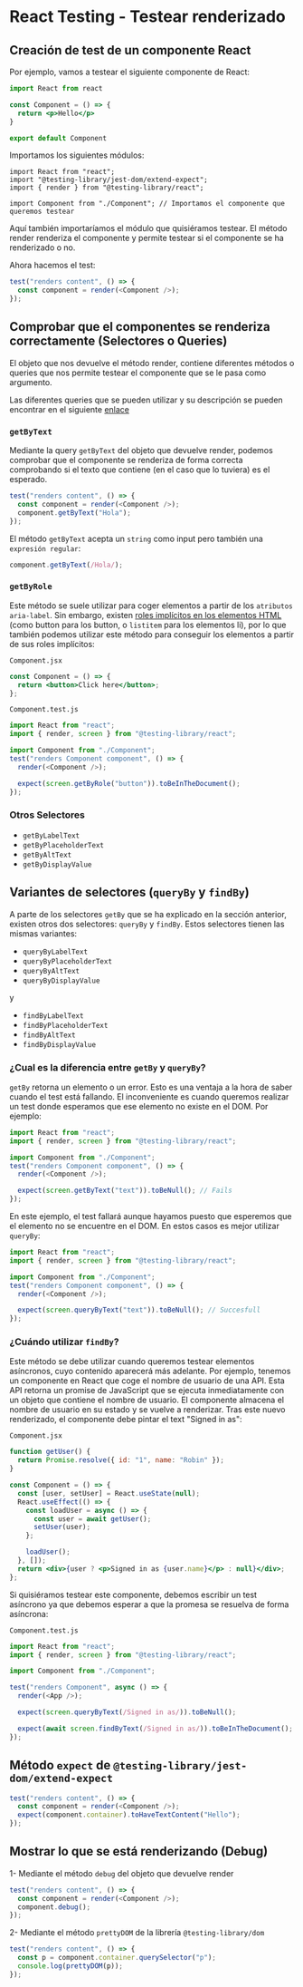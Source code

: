 # React Testing - Testear renderizado

## Creación de test de un componente React

Por ejemplo, vamos a testear el siguiente componente de React:

```jsx
import React from react

const Component = () => {
  return <p>Hello</p>
}

export default Component
```

Importamos los siguientes módulos:

```tsx
import React from "react";
import "@testing-library/jest-dom/extend-expect";
import { render } from "@testing-library/react";

import Component from "./Component"; // Importamos el componente que queremos testear
```

Aquí también importaríamos el módulo que quisiéramos testear.
El método render renderiza el componente y permite testear si el componente se ha renderizado o no.

Ahora hacemos el test:

```js
test("renders content", () => {
  const component = render(<Component />);
});
```

## Comprobar que el componentes se renderiza correctamente (Selectores o Queries)

El objeto que nos devuelve el método render, contiene diferentes métodos o queries que nos permite testear el componente que se le pasa como argumento.

Las diferentes queries que se pueden utilizar y su descripción se pueden encontrar en el siguiente [enlace](https://testing-library.com/docs/react-testing-library/cheatsheet/#queries)

### `getByText`

Mediante la query `getByText` del objeto que devuelve render, podemos comprobar que el componente se renderiza de forma correcta comprobando si el texto que contiene (en el caso que lo tuviera) es el esperado.

```js
test("renders content", () => {
  const component = render(<Component />);
  component.getByText("Hola");
});
```

El método `getByText` acepta un `string` como input pero también una `expresión regular`:

```js
component.getByText(/Hola/);
```

### `getByRole`

Este método se suele utilizar para coger elementos a partir de los `atributos aria-label`. Sin embargo, existen [roles implícitos en los elementos HTML](https://developer.mozilla.org/en-US/docs/Web/Accessibility/ARIA/Roles) (como button para los button, o `listitem` para los elementos li), por lo que también podemos utilizar este método para conseguir los elementos a partir de sus roles implícitos:

`Component.jsx`

```jsx
const Component = () => {
  return <button>Click here</button>;
};
```

`Component.test.js`

```js
import React from "react";
import { render, screen } from "@testing-library/react";

import Component from "./Component";
test("renders Component component", () => {
  render(<Component />);

  expect(screen.getByRole("button")).toBeInTheDocument();
});
```

### Otros Selectores

- `getByLabelText`
- `getByPlaceholderText`
- `getByAltText`
- `getByDisplayValue`

## Variantes de selectores (`queryBy` y `findBy`)

A parte de los selectores `getBy` que se ha explicado en la sección anterior, existen otros dos selectores: `queryBy` y `findBy`. Estos selectores tienen las mismas variantes:

- `queryByLabelText`
- `queryByPlaceholderText`
- `queryByAltText`
- `queryByDisplayValue`

y

- `findByLabelText`
- `findByPlaceholderText`
- `findByAltText`
- `findByDisplayValue`

### ¿Cual es la diferencia entre `getBy` y `queryBy`?

`getBy` retorna un elemento o un error. Esto es una ventaja a la hora de saber cuando el test está fallando. El inconveniente es cuando queremos realizar un test donde esperamos que ese elemento no existe en el DOM. Por ejemplo:

```js
import React from "react";
import { render, screen } from "@testing-library/react";

import Component from "./Component";
test("renders Component component", () => {
  render(<Component />);

  expect(screen.getByText("text")).toBeNull(); // Fails
});
```

En este ejemplo, el test fallará aunque hayamos puesto que esperemos que el elemento no se encuentre en el DOM. En estos casos es mejor utilizar `queryBy`:

```js
import React from "react";
import { render, screen } from "@testing-library/react";

import Component from "./Component";
test("renders Component component", () => {
  render(<Component />);

  expect(screen.queryByText("text")).toBeNull(); // Succesfull
});
```

### ¿Cuándo utilizar `findBy`?

Este método se debe utilizar cuando queremos testear elementos asíncronos, cuyo contenido aparecerá más adelante. Por ejemplo, tenemos un componente en React que coge el nombre de usuario de una API. Esta API retorna un promise de JavaScript que se ejecuta inmediatamente con un objeto que contiene el nombre de usuario. El componente almacena el nombre de usuario en su estado y se vuelve a renderizar. Tras este nuevo renderizado, el componente debe pintar el text "Signed in as":

`Component.jsx`

```jsx
function getUser() {
  return Promise.resolve({ id: "1", name: "Robin" });
}

const Component = () => {
  const [user, setUser] = React.useState(null);
  React.useEffect(() => {
    const loadUser = async () => {
      const user = await getUser();
      setUser(user);
    };

    loadUser();
  }, []);
  return <div>{user ? <p>Signed in as {user.name}</p> : null}</div>;
};
```

Si quisiéramos testear este componente, debemos escribir un test asíncrono ya que debemos esperar a que la promesa se resuelva de forma asíncrona:

`Component.test.js`

```js
import React from "react";
import { render, screen } from "@testing-library/react";

import Component from "./Component";

test("renders Component", async () => {
  render(<App />);

  expect(screen.queryByText(/Signed in as/)).toBeNull();

  expect(await screen.findByText(/Signed in as/)).toBeInTheDocument();
});
```

## Método `expect` de `@testing-library/jest-dom/extend-expect`

```js
test("renders content", () => {
  const component = render(<Component />);
  expect(component.container).toHaveTextContent("Hello");
});
```

## Mostrar lo que se está renderizando (Debug)

1- Mediante el método `debug` del objeto que devuelve render

```js
test("renders content", () => {
  const component = render(<Component />);
  component.debug();
});
```

2- Mediante el método `prettyDOM` de la librería `@testing-library/dom`

```js
test("renders content", () => {
  const p = component.container.querySelector("p");
  console.log(prettyDOM(p));
});
```
